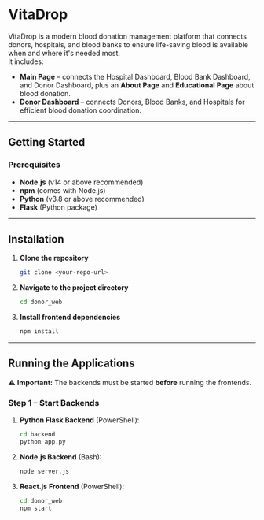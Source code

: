 # VitaDrop

VitaDrop is a modern blood donation management platform that connects donors, hospitals, and blood banks to ensure life-saving blood is available when and where it's needed most.  
It includes:
- **Main Page** – connects the Hospital Dashboard, Blood Bank Dashboard, and Donor Dashboard, plus an **About Page** and **Educational Page** about blood donation.
- **Donor Dashboard** – connects Donors, Blood Banks, and Hospitals for efficient blood donation coordination.

---

## Getting Started

### Prerequisites
- **Node.js** (v14 or above recommended)
- **npm** (comes with Node.js)
- **Python** (v3.8 or above recommended)
- **Flask** (Python package)

---

## Installation
1. **Clone the repository**
    ```sh
    git clone <your-repo-url>
    ```
2. **Navigate to the project directory**
    ```sh
    cd donor_web
    ```
3. **Install frontend dependencies**
    ```sh
    npm install
    ```

---

## Running the Applications

⚠ **Important:** The backends must be started **before** running the frontends.

### Step 1 – Start Backends
1. **Python Flask Backend** (PowerShell):
    ```sh
    cd backend
    python app.py
    ```
2. **Node.js Backend** (Bash):
    ```sh
    node server.js

3. **React.js Frontend** (PowerShell):
    ```sh
    cd donor_web
    npm start
